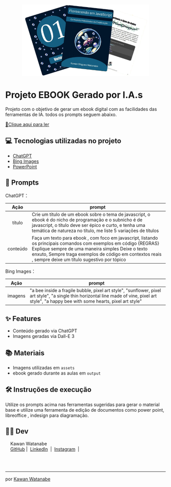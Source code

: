 
<p align="center">
<img 
    src="Ebook Apresentação.png"
    width="400"  
/>
</p>

# Projeto EBOOK Gerado por I.A.s


Projeto com o objetivo de gerar um ebook digital com as facilidades das ferramentas de IA. todos os prompts
seguem abaixo.

<a href="https://github.com/kkawan/Ebook-IA/blob/main/output/Ebook%20JavaScript.pdf" title="View PDF now"> 📕Clique aqui para ler</a>

## 💻 Tecnologias utilizadas no projeto

- [ChatGPT](https://chat.openai.com/) 
- [Bing Images](https://www.bing.com/images/create?FORM=GDPGLP)
- [PowerPoint](https://www.microsoft.com/en/microsoft-365/powerpoint)

## 🧠 Prompts


ChatGPT：

|   Ação   | prompt                                                                                                                                                                                                                                                                         |
| :------: | ------------------------------------------------------------------------------------------------------------------------------------------------------------------------------------------------------------------------------------------------------------------------------ |
|  título  | Crie um título de um ebook sobre o tema de javascript, o ebook é do nicho de programação e o subnicho é de javascript, o título deve ser épico e curto, e tenha uma temática de natureza no título, me liste 5 variações de títulos                                                       |
| conteúdo | Faça um texto para ebook , com foco em javascript, listando os principais comandos com exemplos em código {REGRAS} Explique sempre de uma maneira simples Deixe o texto enxuto, Sempre traga exemplos de código em contextos reais , sempre deixe um título sugestivo por tópico |


Bing Images：

|  Ação  | prompt                                                                                 |
| :----: | -------------------------------------------------------------------------------------- |
| imagens | "a bee inside a fragile bubble, pixel art style", "sunflower, pixel art style", "a single thin horizontal line made of vine, pixel art style", "a happy bee with some hearts, pixel art style" |

## ✨ Features

- Conteúdo gerado via ChatGPT
- Imagens geradas via Dall-E 3

## 📚 Materiais

- Imagens utilizadas em `assets`
- ebook gerado durante as aulas em `output`

## 🛠️ Instruções de execução

Utilize os prompts acima nas ferramentas sugeridas para gerar o material base e utilize uma ferramenta de edição de documentos como power point, libreoffice , indesign para diagramação.

## 👨‍💻 Dev

<p>
    <p>&nbsp&nbsp&nbsp&nbspKawan Watanabe<br>
    &nbsp&nbsp&nbsp
    <a href="https://github.com/kkawan">
    GitHub</a>&nbsp;|&nbsp;
    <a href="www.linkedin.com/in/
kawan-shigueo-watanabe/">LinkedIn</a>
&nbsp;|&nbsp;
    <a href="https://www.instagram.com/kawan_shigueo/">
    Instagram</a>
&nbsp;|&nbsp;</p>
</p>
<br/><br/>
<p>

---

por [Kawan Watanabe](https://github.com/kkawan)
